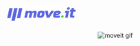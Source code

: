 # <img src="./github/logo-full.svg" alt="moveit logo" width="160px"/>

<center ><img src="./github/Escola GIF-downsized" alt="moveit gif"/></center>
